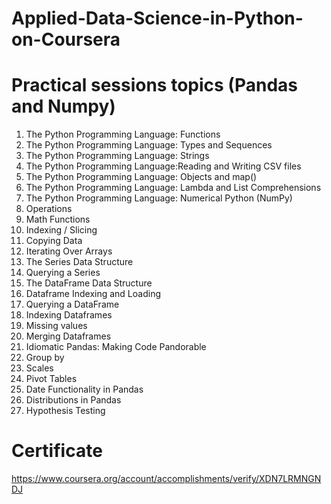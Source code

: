 # Applied-Data-Science-in-Python-on-Coursera
# Practical sessions topics (Pandas and Numpy)  

1. The Python Programming Language: Functions
2. The Python Programming Language: Types and Sequences
3. The Python Programming Language: Strings
4. The Python Programming Language:Reading and Writing CSV files
5. The Python Programming Language: Objects and map()
6. The Python Programming Language: Lambda and List Comprehensions
7. The Python Programming Language: Numerical Python (NumPy)
8. Operations
9. Math Functions
10. Indexing / Slicing
11. Copying Data
12. Iterating Over Arrays
13. The Series Data Structure
14. Querying a Series
15. The DataFrame Data Structure
16. Dataframe Indexing and Loading
17. Querying a DataFrame
18. Indexing Dataframes
19. Missing values
20. Merging Dataframes
21. Idiomatic Pandas: Making Code Pandorable
22. Group by
23. Scales
24. Pivot Tables
25. Date Functionality in Pandas
26. Distributions in Pandas
27. Hypothesis Testing
# Certificate 
https://www.coursera.org/account/accomplishments/verify/XDN7LRMNGNDJ
